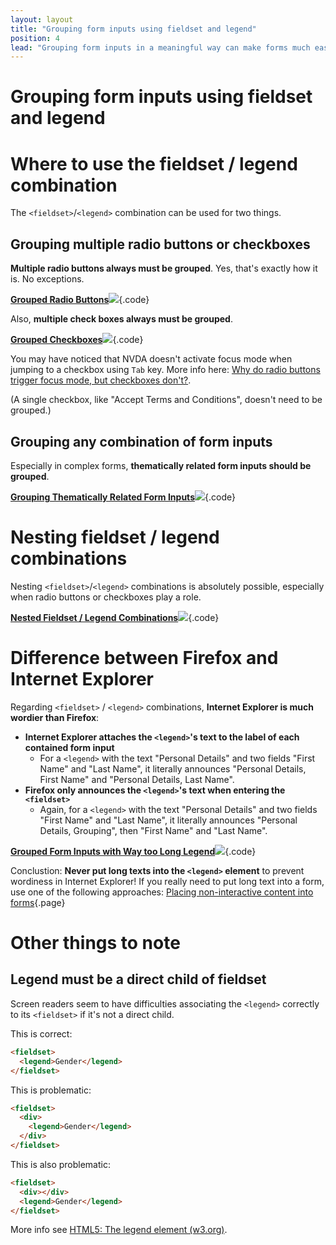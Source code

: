 ```yaml
---
layout: layout
title: "Grouping form inputs using fieldset and legend"
position: 4
lead: "Grouping form inputs in a meaningful way can make forms much easier to handle for everyone. Be sure to use the correct mechanism(s) for it!"
---
```


# Grouping form inputs using fieldset and legend

# Where to use the fieldset / legend combination

The `<fieldset>`/`<legend>` combination can be used for two things.

## Grouping multiple radio buttons or checkboxes

**Multiple radio buttons always must be grouped**. Yes, that's exactly how it is. No exceptions.

[**Grouped Radio Buttons**![](https://s3-us-west-2.amazonaws.com/i.cdpn.io/1279260.WEqVdR.small.42ecc2c1-e754-4794-89b9-786505d6a14e.png)](https://codepen.io/accessibility-developer-guide/pen/WEqVdR){.code}

Also, **multiple check boxes always must be grouped**.

[**Grouped Checkboxes**![](https://s3-us-west-2.amazonaws.com/i.cdpn.io/1279260.aygeqR.small.3ffd5ff3-8f4f-4be4-aaa5-8af164ffe541.png)](https://codepen.io/accessibility-developer-guide/pen/aygeqR){.code}

You may have noticed that NVDA doesn't activate focus mode when jumping to a checkbox using `Tab` key. More info here: [Why do radio buttons trigger focus mode, but checkboxes don't?](https://github.com/nvaccess/nvda/issues/7578).

(A single checkbox, like "Accept Terms and Conditions", doesn't need to be grouped.)

## Grouping any combination of form inputs

Especially in complex forms, **thematically related form inputs should be grouped**.

[**Grouping Thematically Related Form Inputs**![](https://s3-us-west-2.amazonaws.com/i.cdpn.io/1279260.gxNVjP.small.77657ba4-7acc-4a6b-b67b-d8b1226eafac.png)](https://codepen.io/accessibility-developer-guide/pen/gxNVjP){.code}

# Nesting fieldset / legend combinations

Nesting `<fieldset>`/`<legend>` combinations is absolutely possible, especially when radio buttons or checkboxes play a role.

[**Nested Fieldset / Legend Combinations**![](https://s3-us-west-2.amazonaws.com/i.cdpn.io/1279260.BdgXqL.small.726ce237-59c6-4f47-acd9-8e428b7d8f18.png)](https://codepen.io/accessibility-developer-guide/pen/BdgXqL){.code}

# Difference between Firefox and Internet Explorer

Regarding `<fieldset>` / `<legend>` combinations, **Internet Explorer is much wordier than Firefox**:

- **Internet Explorer attaches the `<legend>`'s text to the label of each contained form input**
    - For a `<legend>` with the text "Personal Details" and two fields "First Name" and "Last Name", it literally announces "Personal Details, First Name" and "Personal Details, Last Name".
- **Firefox only announces the `<legend>`'s text when entering the `<fieldset>`**
    - Again, for a `<legend>` with the text "Personal Details" and two fields "First Name" and "Last Name", it literally announces "Personal Details, Grouping", then "First Name" and "Last Name".

[**Grouped Form Inputs with Way too Long Legend**![](https://s3-us-west-2.amazonaws.com/i.cdpn.io/1279260.aygePP.small.549cb8f2-4bc8-47e4-9b7a-bb25882152b9.png)](https://codepen.io/accessibility-developer-guide/pen/aygePP){.code}

Conclustion: **Never put long texts into the `<legend>` element** to prevent wordiness in Internet Explorer! If you really need to put long text into a form, use one of the following approaches: [Placing non-interactive content into forms](/part--examples-of-accessibility-patterns---introduction/forms--validations--and-error-messages/placing-non-interactive-content-into-forms){.page}

# Other things to note

## Legend must be a direct child of fieldset

Screen readers seem to have difficulties associating the `<legend>` correctly to its `<fieldset>` if it's not a direct child.

This is correct:

```html
<fieldset>
  <legend>Gender</legend>
</fieldset>
```

This is problematic:

```html
<fieldset>
  <div>
    <legend>Gender</legend>
  </div>
</fieldset>
```

This is also problematic:

```html
<fieldset>
  <div></div>
  <legend>Gender</legend>
</fieldset>
```

More info see [HTML5: The legend element (w3.org)](http://www.w3.org/TR/html5/forms.html#the-legend-element).